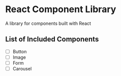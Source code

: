 # React Component Library

A library for components built with React

## List of Included Components

- [ ] Button
- [ ] Image
- [ ] Form
- [ ] Carousel
